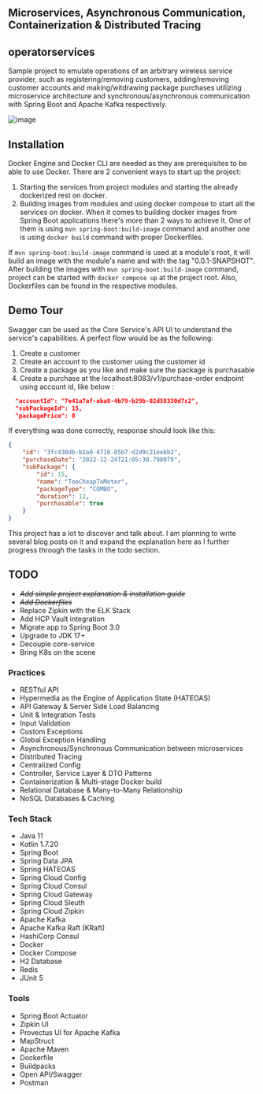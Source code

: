 ## **Microservices, Asynchronous Communication, Containerization & Distributed Tracing**

## operatorservices
Sample project to emulate operations of an arbitrary wireless service provider, such as registering/removing customers, adding/removing customer accounts and making/witdrawing package purchases utilizing microservice architecture and synchronous/asynchronous communication with Spring Boot and Apache Kafka respectively. 

![image](https://user-images.githubusercontent.com/29688260/209871183-d96fe676-6831-4712-9011-18f3d3be905c.png)

## Installation
Docker Engine and Docker CLI are needed as they are prerequisites to be able to use Docker. There are 2 convenient ways to start up the project:
1. Starting the services from project modules and starting the already dockerized rest on docker. 
2. Building images from modules and using docker compose to start all the services on docker. When it comes to building docker images from Spring Boot applications there's more than 2 ways to achieve it. One of them is using `mvn spring-boot:build-image` command and another one is using `docker build` command with proper Dockerfiles. 

If `mvn spring-boot:build-image` command is used at a module's root, it will build an image with the module's name and with the tag "0.0.1-SNAPSHOT". After building the images with `mvn spring-boot:build-image` command, project can be started with `docker compose up` at the project root. Also, Dockerfiles can be found in the respective modules. 

## Demo Tour
Swagger can be used as the Core Service's API UI to understand the service's capabilities. A perfect flow would be as the following:
1. Create a customer
2. Create an account to the customer using the customer id
3. Create a package as you like and make sure the package is purchasable
4. Create a purchase at the localhost:8083/v1/purchase-order endpoint using account id, like below  :

```json
  "accountId": "7e41a7af-eba8-4b79-b29b-02d58330d7c2",
  "subPackageId": 15,
  "packagePrice": 0
```

If everything was done correctly, response should look like this:

```json
{
    "id": "3fc430db-b1a0-4716-85b7-d2d9c21eebb2",
    "purchaseDate": "2022-12-24T21:05:30.798079",
    "subPackage": {
        "id": 15,
        "name": "TooCheapToMeter",
        "packageType": "COMBO",
        "duration": 12,
        "purchasable": true
    }
}
```
This project has a lot to discover and talk about. I am planning to write several blog posts on it and expand the explanation here as I further progress through the tasks in the todo section.

## TODO
* ~~*Add simple project explanation & installation guide*~~
* ~~*Add Dockerfiles*~~
* Replace Zipkin with the ELK Stack
* Add HCP Vault integration
* Migrate app to Spring Boot 3.0
* Upgrade to JDK 17+
* Decouple core-service
* Bring K8s on the scene

### Practices
* RESTful API
* Hypermedia as the Engine of Application State (HATEOAS)
* API Gateway & Server Side Load Balancing
* Unit & Integration Tests
* Input Validation
* Custom Exceptions
* Global Exception Handling
* Asynchronous/Synchronous Communication between microservices 
* Distributed Tracing
* Centralized Config
* Controller, Service Layer & DTO Patterns
* Containerization & Multi-stage Docker build
* Relational Database & Many-to-Many Relationship
* NoSQL Databases & Caching

### Tech Stack
* Java 11
* Kotlin 1.7.20
* Spring Boot
* Spring Data JPA
* Spring HATEOAS
* Spring Cloud Config
* Spring Cloud Consul
* Spring Cloud Gateway
* Spring Cloud Sleuth
* Spring Cloud Zipkin
* Apache Kafka
* Apache Kafka Raft (KRaft)
* HashiCorp Consul
* Docker
* Docker Compose
* H2 Database
* Redis
* JUnit 5

### Tools
* Spring Boot Actuator
* Zipkin UI
* Provectus UI for Apache Kafka
* MapStruct
* Apache Maven
* Dockerfile
* Buildpacks
* Open API/Swagger
* Postman



